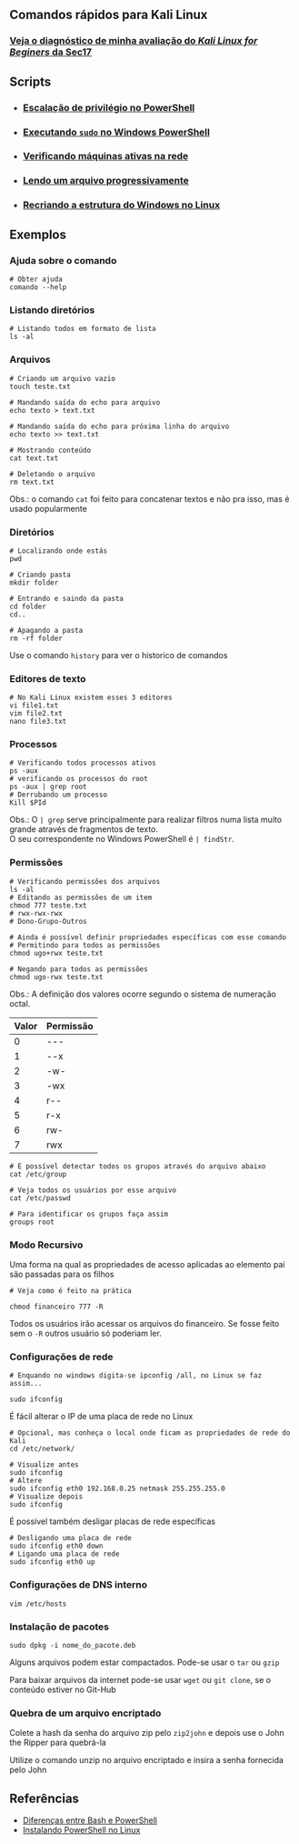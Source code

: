 ## Comandos rápidos para Kali Linux

### [Veja o diagnóstico de minha avaliação do _Kali Linux for Beginers_ da Sec17](https://github.com/ThiagoSousa81/Kali-Linux/blob/main/avaliacao.md)

## Scripts

- ### [Escalação de privilégio no PowerShell](https://github.com/ThiagoSousa81/Kali-Linux/blob/main/elevacao%20de%20privilegio.ps1)


- ### [Executando ```sudo``` no Windows PowerShell](https://github.com/ThiagoSousa81/Kali-Linux/blob/main/sudo%20powershell.ps1)

- ### [Verificando máquinas ativas na rede](https://github.com/ThiagoSousa81/Kali-Linux/blob/main/script.sh)

- ### [Lendo um arquivo progressivamente](https://github.com/ThiagoSousa81/Kali-Linux/blob/main/writeOutput.sh)

- ### [Recriando a estrutura do Windows no Linux](https://github.com/ThiagoSousa81/Kali-Linux/blob/main/windows.iso.sh)

## Exemplos

### Ajuda sobre o comando
    # Obter ajuda
    comando --help

### Listando diretórios
    
    # Listando todos em formato de lista
    ls -al

### Arquivos

    # Criando um arquivo vazio
    touch teste.txt

    # Mandando saída do echo para arquivo
    echo texto > text.txt

    # Mandando saída do echo para próxima linha do arquivo
    echo texto >> text.txt

    # Mostrando conteúdo
    cat text.txt

    # Deletando o arquivo
    rm text.txt

Obs.: o comando ```cat``` foi feito para concatenar textos e não pra isso, mas é usado popularmente

### Diretórios

    # Localizando onde estás
    pwd

    # Criando pasta
    mkdir folder

    # Entrando e saindo da pasta
    cd folder
    cd..

    # Apagando a pasta
    rm -rf folder

Use o comando ```history``` para ver o historico de comandos

### Editores de texto

    # No Kali Linux existem esses 3 editores
    vi file1.txt
    vim file2.txt
    nano file3.txt

### Processos

    # Verificando todos processos ativos
    ps -aux
    # verificando os processos do root
    ps -aux | grep root
    # Derrubando um processo
    Kill $PId

Obs.: O ```| grep``` serve principalmente para realizar filtros numa lista muito grande através de fragmentos de texto. <br>O seu correspondente no Windows PowerShell é ```| findStr```.

### Permissões

    # Verificando permissões dos arquivos
    ls -al
    # Editando as permissões de um item
    chmod 777 teste.txt
    # rwx-rwx-rwx
    # Dono-Grupo-Outros

    # Ainda é possível definir propriedades específicas com esse comando
    # Permitindo para todos as permissões
    chmod ugo+rwx teste.txt

    # Negando para todos as permissões
    chmod ugo-rwx teste.txt


Obs.: A definição dos valores ocorre segundo o sistema de numeração octal.

| Valor | Permissão |
| --- | --- |
| 0 | --- |
| 1 | --x |
| 2 | -w- |
| 3 | -wx |
| 4 | r-- |
| 5 | r-x |
| 6 | rw- |
| 7 | rwx |

    # É possível detectar todos os grupos através do arquivo abaixo
    cat /etc/group
    
    # Veja todos os usuários por esse arquivo
    cat /etc/passwd

    # Para identificar os grupos faça assim
    groups root

### Modo Recursivo
Uma forma na qual as propriedades de acesso aplicadas ao elemento pai são passadas para os filhos

    # Veja como é feito na prática

    chmod financeiro 777 -R

Todos os usuários irão acessar os arquivos do financeiro. Se fosse feito sem o ```-R``` outros usuário só poderiam ler.


### Configurações de rede

    # Enquando no windows digita-se ipconfig /all, no Linux se faz assim...

    sudo ifconfig

É fácil alterar o IP de uma placa de rede no Linux

    # Opcional, mas conheça o local onde ficam as propriedades de rede do Kali
    cd /etc/network/

    # Visualize antes
    sudo ifconfig
    # Altere
    sudo ifconfig eth0 192.168.0.25 netmask 255.255.255.0
    # Visualize depois
    sudo ifconfig

É possível também desligar placas de rede específicas

    # Desligando uma placa de rede
    sudo ifconfig eth0 down
    # Ligando uma placa de rede
    sudo ifconfig eth0 up


### Configurações de DNS interno

    vim /etc/hosts

### Instalação de pacotes

    sudo dpkg -i nome_do_pacote.deb

Alguns arquivos podem estar compactados. Pode-se usar o ```tar``` ou ```gzip```

Para baixar arquivos da internet pode-se usar ```wget``` ou ```git clone```, se o conteúdo estiver no Git-Hub

### Quebra de um arquivo encriptado

Colete a hash da senha do arquivo zip pelo ```zip2john``` e depois use o John the Ripper para quebrá-la

Utilize o comando unzip no arquivo encriptado e insira a senha fornecida pelo John


## Referências

- [Diferenças entre Bash e PowerShell](https://linuxuniverse.com.br/linux/bashps)
- [Instalando PowerShell no Linux](https://matteoguadrini.github.io/posts/linux-and-powershell/)




